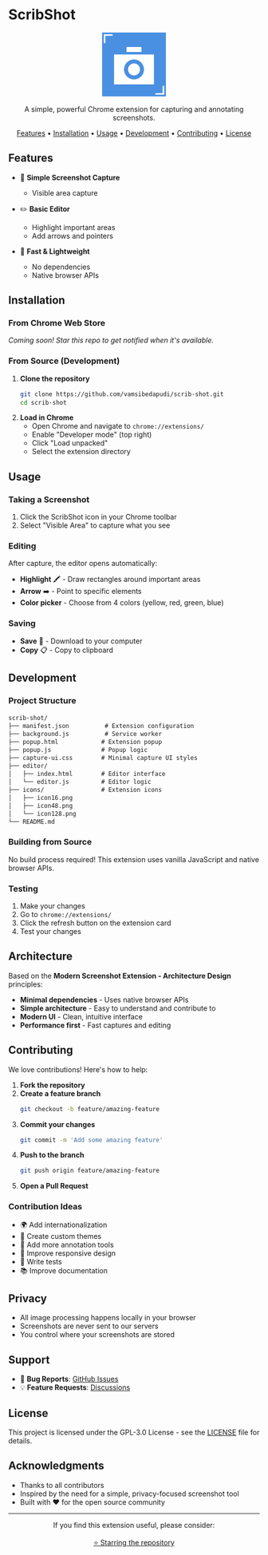 # ScribShot

<p align="center">
  <img src="icons/icon128.png" alt="ScribShot Logo" width="128" height="128">
</p>

<p align="center">
  A simple, powerful Chrome extension for capturing and annotating screenshots.
</p>

<p align="center">
  <a href="#features">Features</a> •
  <a href="#installation">Installation</a> •
  <a href="#usage">Usage</a> •
  <a href="#development">Development</a> •
  <a href="#contributing">Contributing</a> •
  <a href="#license">License</a>
</p>

## Features

- 📸 **Simple Screenshot Capture**
  - Visible area capture

- ✏️ **Basic Editor**
  - Highlight important areas  
  - Add arrows and pointers


- 🚀 **Fast & Lightweight**
  - No dependencies
  - Native browser APIs

## Installation

### From Chrome Web Store
*Coming soon! Star this repo to get notified when it's available.*

### From Source (Development)

1. **Clone the repository**
   ```bash
   git clone https://github.com/vamsibedapudi/scrib-shot.git
   cd scrib-shot
   ```
2. **Load in Chrome**
   - Open Chrome and navigate to `chrome://extensions/`
   - Enable "Developer mode" (top right)
   - Click "Load unpacked"
   - Select the extension directory

## Usage

### Taking a Screenshot

1. Click the ScribShot icon in your Chrome toolbar
2. Select "Visible Area" to capture what you see

### Editing

After capture, the editor opens automatically:

- **Highlight** 🖍️ - Draw rectangles around important areas
- **Arrow** ➡️ - Point to specific elements
- **Color picker** - Choose from 4 colors (yellow, red, green, blue)

### Saving

- **Save** 💾 - Download to your computer
- **Copy** 📋 - Copy to clipboard


## Development

### Project Structure

```
scrib-shot/
├── manifest.json          # Extension configuration
├── background.js          # Service worker
├── popup.html            # Extension popup
├── popup.js              # Popup logic
├── capture-ui.css        # Minimal capture UI styles
├── editor/
│   ├── index.html        # Editor interface
│   └── editor.js         # Editor logic
├── icons/                # Extension icons
│   ├── icon16.png
│   ├── icon48.png
│   └── icon128.png
└── README.md
```

### Building from Source

No build process required! This extension uses vanilla JavaScript and native browser APIs.

### Testing

1. Make your changes
2. Go to `chrome://extensions/`
3. Click the refresh button on the extension card
4. Test your changes

## Architecture

Based on the **Modern Screenshot Extension - Architecture Design** principles:

- **Minimal dependencies** - Uses native browser APIs
- **Simple architecture** - Easy to understand and contribute to
- **Modern UI** - Clean, intuitive interface
- **Performance first** - Fast captures and editing

## Contributing

We love contributions! Here's how to help:

1. **Fork the repository**
2. **Create a feature branch**
   ```bash
   git checkout -b feature/amazing-feature
   ```
3. **Commit your changes**
   ```bash
   git commit -m 'Add some amazing feature'
   ```
4. **Push to the branch**
   ```bash
   git push origin feature/amazing-feature
   ```
5. **Open a Pull Request**

### Contribution Ideas

- 🌍 Add internationalization
- 🎨 Create custom themes
- 🔧 Add more annotation tools
- 📱 Improve responsive design
- 🧪 Write tests
- 📚 Improve documentation

## Privacy

- All image processing happens locally in your browser
- Screenshots are never sent to our servers
- You control where your screenshots are stored

## Support

- 🐛 **Bug Reports**: [GitHub Issues](https://github.com/vamsibedapudi/scrib-shot/issues)
- 💡 **Feature Requests**: [Discussions](https://github.com/vamsibedapudi/scrib-shot/discussions)

## License

This project is licensed under the GPL-3.0 License - see the [LICENSE](LICENSE) file for details.

## Acknowledgments

- Thanks to all contributors
- Inspired by the need for a simple, privacy-focused screenshot tool
- Built with ❤️ for the open source community

---

<p align="center">
  If you find this extension useful, please consider:
  <br><br>
  <a href="https://github.com/vamsibedapudi/scrib-shot">⭐ Starring the repository</a>
  <br>
</p>
